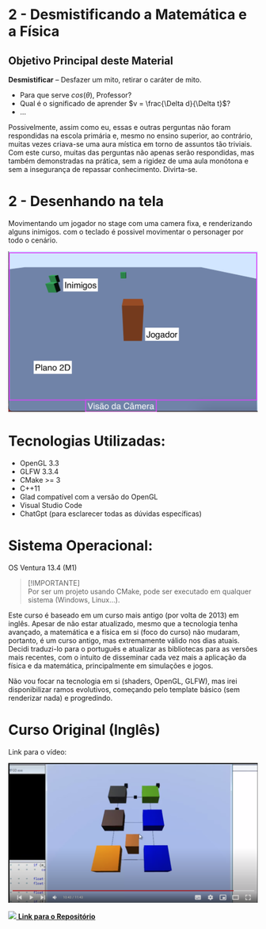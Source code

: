 # 2 - Desmistificando a Matemática e a Física

## Objetivo Principal deste Material

**Desmistificar** – Desfazer um mito, retirar o caráter de mito.

- Para que serve $cos(θ)$, Professor?
- Qual é o significado de aprender $v = \frac{\Delta d}{\Delta t}$?
- ...

Possivelmente, assim como eu, essas e outras perguntas não foram respondidas na escola primária e, mesmo no ensino superior, ao contrário, muitas vezes criava-se uma aura mística em torno de assuntos tão triviais. Com este curso, muitas das perguntas não apenas serão respondidas, mas também demonstradas na prática, sem a rigidez de uma aula monótona e sem a insegurança de repassar conhecimento. Divirta-se.

# 2 - Desenhando na tela

Movimentando um jogador no stage com uma camera fixa, e renderizando alguns inimigos.
com o teclado é possivel movimentar o personager por todo o cenário.

![Exemplo](images/first_example.png)

# Tecnologias Utilizadas:

- OpenGL 3.3
- GLFW 3.3.4
- CMake >= 3
- C++11
- Glad compatível com a versão do OpenGL
- Visual Studio Code
- ChatGpt (para esclarecer todas as dúvidas específicas)

# Sistema Operacional:

OS Ventura 13.4 (M1)
> [!IMPORTANTE]  
> Por ser um projeto usando CMake, pode ser executado em qualquer sistema (Windows, Linux...).

Este curso é baseado em um curso mais antigo (por volta de 2013) em inglês. Apesar de não estar atualizado, mesmo que a tecnologia tenha avançado, a matemática e a física em si (foco do curso) não mudaram, portanto, é um curso antigo, mas extremamente válido nos dias atuais. Decidi traduzi-lo para o português e atualizar as bibliotecas para as versões mais recentes, com o intuito de disseminar cada vez mais a aplicação da física e da matemática, principalmente em simulações e jogos.

Não vou focar na tecnologia em si (shaders, OpenGL, GLFW), mas irei disponibilizar ramos evolutivos, começando pelo template básico (sem renderizar nada) e progredindo.

# Curso Original (Inglês)

Link para o vídeo:

[![Clique para assistir ao vídeo](images/video_from_original.png)](https://youtube.com/playlist?list=PLW3Zl3wyJwWOpdhYedlD-yCB7WQoHf-My)

[<img src="https://github.com/favicon.ico" width="20"/> **Link para o Repositório**](https://github.com/BSVino/MathForGameDevelopers/tree/basis-vectors)
